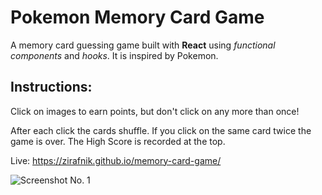 # Pokemon Memory Card Game

A memory card guessing game built with **React** using *functional components* and *hooks*. It is inspired by Pokemon.

## Instructions:

Click on images to earn points, but don't click on any more than once!

After each click the cards shuffle. If you click on the same card twice the game is over. The High Score is recorded at the top.


Live: https://zirafnik.github.io/memory-card-game/

![Screenshot No. 1](/screenshots/pokemon-memory-cards-screenshot1)